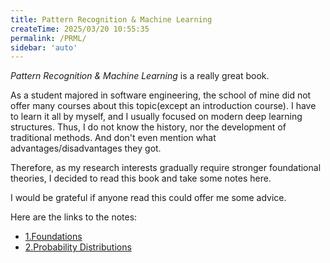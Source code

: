 ```yaml
---
title: Pattern Recognition & Machine Learning 
createTime: 2025/03/20 10:55:35
permalink: /PRML/
sidebar: 'auto'
---
```

*Pattern Recognition & Machine Learning* is a really great book.

As a student majored in software engineering, the school of mine did not offer many courses about this topic(except an introduction course). I have to learn it all by myself, and I usually focused on modern deep learning structures. Thus, I do not know the history, nor the development of traditional methods. And don't even mention what advantages/disadvantages they got.

Therefore, as my research interests gradually require stronger foundational theories, I decided to read this book and take some notes here. 

I would be grateful if anyone read this could offer me some advice. 

Here are the links to the notes:

- [1.Foundations](/PRML/u0q5o2j0/)
- [2.Probability Distributions](/PRML/sa39a9gm/)
